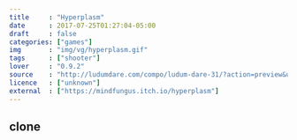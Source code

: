 ```yaml
---
title     : "Hyperplasm"
date      : 2017-07-25T01:27:04-05:00
draft     : false
categories: ["games"]
img       : "img/vg/hyperplasm.gif"
tags      : ["shooter"]
lover     : "0.9.2"
source    : "http://ludumdare.com/compo/ludum-dare-31/?action=preview&uid=4"
licence   : ["unknown"]
external  : ["https://mindfungus.itch.io/hyperplasm"]
---
```


## clone

